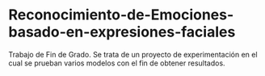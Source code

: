 # Reconocimiento-de-Emociones-basado-en-expresiones-faciales
Trabajo de Fin de Grado. Se trata de un proyecto de experimentación en el cual se prueban varios modelos con el fin de obtener resultados. 
